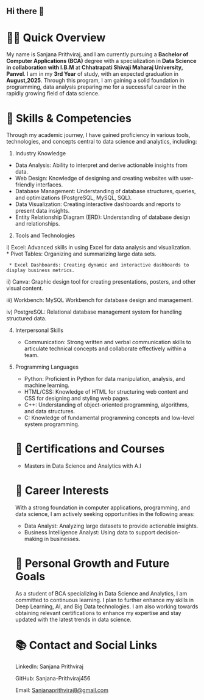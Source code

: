 ## Hi there 👋

# 👨‍🎓 Quick Overview
My name is Sanjana Prithviraj, and I am currently pursuing a **Bachelor of Computer Applications (BCA)** degree with a specialization in **Data Science in collaboration with I.B.M** at **Chhatrapati Shivaji Maharaj University, Panvel**. I am in my **3rd Year** of study, with an expected graduation in **August,2025**. Through this program, I am gaining a solid foundation in programming, data analysis preparing me for a successful career in the rapidly growing field of data science.

# 🔧 Skills & Competencies
Through my academic journey, I have gained proficiency in various tools, technologies, and concepts central to data science and analytics, including:

1) Industry Knowledge
* Data Analysis: Ability to interpret and derive actionable insights from data.
* Web Design: Knowledge of designing and creating websites with user-friendly interfaces.
* Database Management: Understanding of database structures, queries, and optimizations (PostgreSQL, MySQL, SQL).
* Data Visualization: Creating interactive dashboards and reports to present data insights.
* Entity Relationship Diagram (ERD): Understanding of database design and relationships.
  

 2) Tools and Technologies
    
  i) Excel: Advanced skills in using Excel for data analysis and visualization.  
     * Pivot Tables: Organizing and summarizing large data sets.  
     
     * Excel Dashboards: Creating dynamic and interactive dashboards to display business metrics.

       
  ii) Canva: Graphic design tool for creating presentations, posters, and other visual content.  
  
   iii) Workbench: MySQL Workbench for database design and management.  
   
   iv) PostgreSQL: Relational database management system for handling structured data.


 4)  Interpersonal Skills
      * Communication: Strong written and verbal communication skills to articulate technical concepts and collaborate effectively within a team.
        

 5) Programming Languages
    * Python: Proficient in Python for data manipulation, analysis, and machine learning.
    * HTML/CSS: Knowledge of HTML for structuring web content and CSS for designing and styling web pages.
    * C++: Understanding of object-oriented programming, algorithms, and data structures.
    * C: Knowledge of fundamental programming concepts and low-level system programming.
      
   
     # 🔗 Certifications and Courses

    * Masters in Data Science and Analytics with A.I

    # 🌟 Career Interests
    With a strong foundation in computer applications, programming, and data science, I am actively seeking opportunities in the following areas:

      * Data Analyst: Analyzing large datasets to provide actionable insights.
      * Business Intelligence Analyst: Using data to support decision-making in businesses.

      # 🌱 Personal Growth and Future Goals
      As a student of BCA specializing in Data Science and Analytics, I am committed to continuous learning. I plan to further enhance my skills in Deep Learning, AI, and Big Data technologies. I am also working 
      towards obtaining relevant certifications to enhance my expertise and stay updated with the latest trends in data science.

    # 📚 Contact and Social Links
    LinkedIn: Sanjana Prithviraj

    GitHub: Sanjana-Prithviraj456

     Email: Sanjanaprithviraj8@gmail.com

